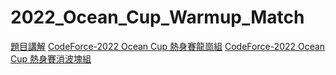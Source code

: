 # 2022_Ocean_Cup_Warmup_Match
[題目講解](https://hackmd.io/@OceanCup/editorial2022/%2F%40jakao%2FH1k0q4yY5?fbclid=IwAR2qmvifwOwbL1L7OWnE8-0NwxtUwBFY_lsyki9An6t6JFuglAm8dRk2NMA)
[CodeForce-2022 Ocean Cup 熱身賽龍崗組](https://codeforces.com/gym/385529)
[CodeForce-2022 Ocean Cup 熱身賽消波塊組](https://codeforces.com/gym/384996)
